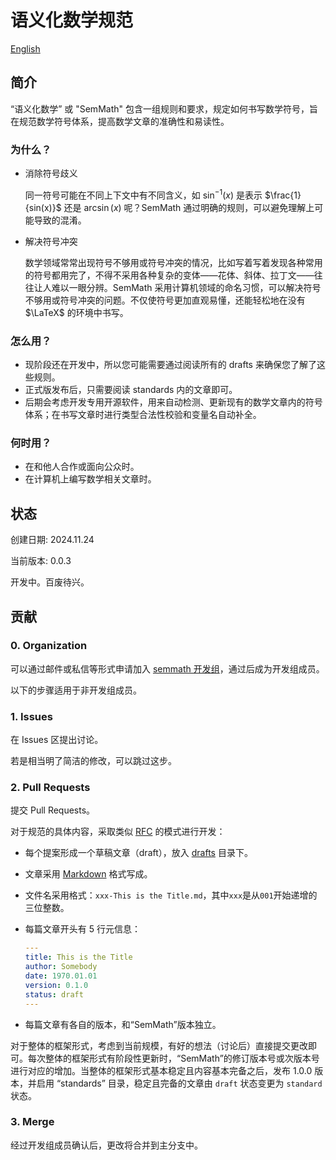 # 语义化数学规范

[English](README.md)

## 简介

“语义化数学” 或 "SemMath" 包含一组规则和要求，规定如何书写数学符号，旨在规范数学符号体系，提高数学文章的准确性和易读性。

### 为什么？

- 消除符号歧义

  同一符号可能在不同上下文中有不同含义，如 $\sin^{-1}(x)$ 是表示 $\frac{1}{sin(x)}$ 还是 $\arcsin(x)$ 呢？SemMath 通过明确的规则，可以避免理解上可能导致的混淆。

- 解决符号冲突

  数学领域常常出现符号不够用或符号冲突的情况，比如写着写着发现各种常用的符号都用完了，不得不采用各种复杂的变体——花体、斜体、拉丁文——往往让人难以一眼分辨。SemMath 采用计算机领域的命名习惯，可以解决符号不够用或符号冲突的问题。不仅使符号更加直观易懂，还能轻松地在没有 $\LaTeX$ 的环境中书写。

### 怎么用？

- 现阶段还在开发中，所以您可能需要通过阅读所有的 drafts 来确保您了解了这些规则。
- 正式版发布后，只需要阅读 standards 内的文章即可。
- 后期会考虑开发专用开源软件，用来自动检测、更新现有的数学文章内的符号体系；在书写文章时进行类型合法性校验和变量名自动补全。

### 何时用？

- 在和他人合作或面向公众时。
- 在计算机上编写数学相关文章时。

## 状态

创建日期: 2024.11.24

当前版本: 0.0.3

开发中。百废待兴。

## 贡献

### 0. Organization

可以通过邮件或私信等形式申请加入 [semmath 开发组](https://github.com/semmath)，通过后成为开发组成员。

以下的步骤适用于非开发组成员。

### 1. Issues

在 Issues 区提出讨论。

若是相当明了简洁的修改，可以跳过这步。

### 2. Pull Requests

提交 Pull Requests。

对于规范的具体内容，采取类似 [RFC](https://www.rfc-editor.org/) 的模式进行开发：

- 每个提案形成一个草稿文章（draft），放入 [drafts](./drafts/) 目录下。
- 文章采用 [Markdown](https://www.markdownguide.org/) 格式写成。
- 文件名采用格式：`xxx-This is the Title.md`，其中`xxx`是从`001`开始递增的三位整数。
- 每篇文章开头有 5 行元信息：

  ```yml
  ---
  title: This is the Title
  author: Somebody
  date: 1970.01.01
  version: 0.1.0
  status: draft
  ---
  ```

- 每篇文章有各自的版本，和“SemMath”版本独立。

对于整体的框架形式，考虑到当前规模，有好的想法（讨论后）直接提交更改即可。每次整体的框架形式有阶段性更新时，“SemMath”的修订版本号或次版本号进行对应的增加。当整体的框架形式基本稳定且内容基本完备之后，发布 1.0.0 版本，并启用 “standards” 目录，稳定且完备的文章由 `draft` 状态变更为 `standard` 状态。

### 3. Merge

经过开发组成员确认后，更改将合并到主分支中。
